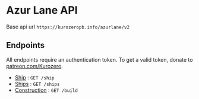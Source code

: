 # Azur Lane API

Base api url `https://kurozeropb.info/azurlane/v2`

## Endpoints

All endpoints require an authentication token. To get a valid token, donate to [patreon.com/Kurozero](https://patreon.com/Kurozero).

* [Ship](ship/get.md) : `GET /ship`
* [Ships](ships/get.md) : `GET /ships`
* [Construction](construction/get.md) : `GET /build`
